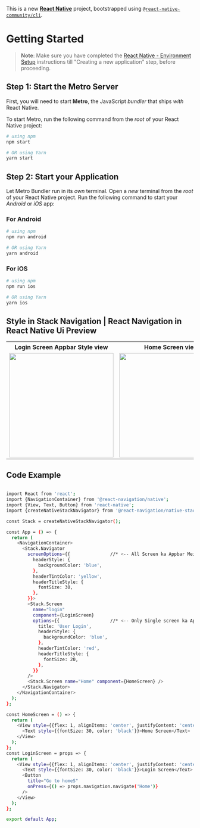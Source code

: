 This is a new [**React Native**](https://reactnative.dev) project, bootstrapped using [`@react-native-community/cli`](https://github.com/react-native-community/cli).

# Getting Started

> **Note**: Make sure you have completed the [React Native - Environment Setup](https://reactnative.dev/docs/environment-setup) instructions till "Creating a new application" step, before proceeding.

## Step 1: Start the Metro Server

First, you will need to start **Metro**, the JavaScript _bundler_ that ships _with_ React Native.

To start Metro, run the following command from the _root_ of your React Native project:

```bash
# using npm
npm start

# OR using Yarn
yarn start
```

## Step 2: Start your Application

Let Metro Bundler run in its _own_ terminal. Open a _new_ terminal from the _root_ of your React Native project. Run the following command to start your _Android_ or _iOS_ app:

### For Android

```bash
# using npm
npm run android

# OR using Yarn
yarn android
```

### For iOS

```bash
# using npm
npm run ios

# OR using Yarn
yarn ios
```

## Style in Stack Navigation | React Navigation in React Native Ui Preview

<table>
  
  
<tr>                    
   
   <th>Login Screen Appbar Style view</th>
   <th>Home Screen view</th>

  
</tr>
  
  
  
  
<tr>
  
<td>

<img src="https://github.com/mdsomad/React_Native_Components/assets/103892160/aca674f0-aefc-4056-8a4c-592330cfb329" width="280"/>

</td>
<td>

<img src="https://github.com/mdsomad/React_Native_Components/assets/103892160/04668230-9275-44fe-8203-63151b2af354" width="280"/>

</td>



</table>



## Code Example

```bash

import React from 'react';
import {NavigationContainer} from '@react-navigation/native';
import {View, Text, Button} from 'react-native';
import {createNativeStackNavigator} from '@react-navigation/native-stack';

const Stack = createNativeStackNavigator();

const App = () => {
  return (
    <NavigationContainer>
      <Stack.Navigator
        screenOptions={{               //* <-- All Screen ka Appbar Mein apply hota styles
          headerStyle: {
            backgroundColor: 'blue',
          },
          headerTintColor: 'yellow',
          headerTitleStyle: {
            fontSize: 30,
          },
        }}>
        <Stack.Screen
          name="login"
          component={LoginScreen}
          options={{                   //* <-- Only Single screen ka Appbar Mein apply hota styles
            title: 'User Login',
            headerStyle: {
              backgroundColor: 'blue',
            },
            headerTintColor: 'red',
            headerTitleStyle: {
              fontSize: 20,
            },
          }}
        />
        <Stack.Screen name="Home" component={HomeScreen} />
      </Stack.Navigator>
    </NavigationContainer>
  );
};

const HomeScreen = () => {
  return (
    <View style={{flex: 1, alignItems: 'center', justifyContent: 'center'}}>
      <Text style={{fontSize: 30, color: 'black'}}>Home Screen</Text>
    </View>
  );
};
const LoginScreen = props => {
  return (
    <View style={{flex: 1, alignItems: 'center', justifyContent: 'center'}}>
      <Text style={{fontSize: 30, color: 'black'}}>Login Screen</Text>
      <Button
        title="Go to homeS"
        onPress={() => props.navigation.navigate('Home')}
      />
    </View>
  );
};

export default App;



```

